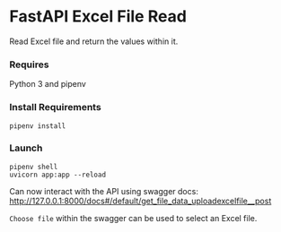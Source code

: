 # FastAPI Excel File Read
Read Excel file and return the values within it.

### Requires
Python 3 and pipenv

### Install Requirements
```
pipenv install
```

### Launch

```
pipenv shell
uvicorn app:app --reload
```

Can now interact with the API using swagger docs:
http://127.0.0.1:8000/docs#/default/get_file_data_uploadexcelfile__post

`Choose file` within the swagger can be used to select an Excel file.